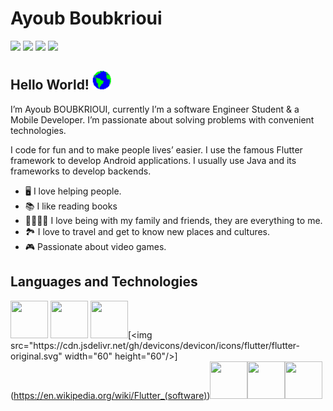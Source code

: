 # Ayoub Boubkrioui
[<img src ="https://img.shields.io/badge/LinkedIn-0077B5?style=for-the-badge&logo=linkedin&logoColor=white"/>](https://www.linkedin.com/in/ayoub-boubkrioui-174326185/)
[<img src ="https://img.shields.io/badge/Twitter-1DA1F2?style=for-the-badge&logo=twitter&logoColor=white"/>](https://twitter.com/AyoubBoubkrioui)
[<img src ="https://img.shields.io/badge/YouTube-FF0000?style=for-the-badge&logo=youtube&logoColor=white"/>](https://www.youtube.com/channel/UCHzqcQ1FY9ksX3ydcCtqyiA)
[<img src ="https://img.shields.io/badge/Instagram-E4405F?style=for-the-badge&logo=instagram&logoColor=white"/>](https://www.instagram.com/ayoub_boubkrioui/)

## Hello World! <img src="https://github.com/Ayoubbooob/Ayoubbooob/blob/main/assets/earth.gif" width = "30" height ="30" >

I’m Ayoub BOUBKRIOUI, currently I’m a software Engineer Student & a Mobile Developer. I’m passionate about solving problems with convenient technologies. 

I code for fun and to make people lives’ easier. I use the famous Flutter framework to develop Android applications. I usually use Java and its frameworks to develop backends.


* :desktop_computer: I love helping people.
* :books: I like reading books 
* :family_man_man_girl_boy: I love being with my family and friends, they are everything to me.
* :national_park: I love to travel and get to know new places and cultures.
* :video_game: Passionate about video games.


## Languages and Technologies
[<img src="https://cdn.jsdelivr.net/gh/devicons/devicon/icons/java/java-original-wordmark.svg" width="60" height="60"/>](https://en.wikipedia.org/wiki/Java_(programming_language))
[<img src="https://cdn.jsdelivr.net/gh/devicons/devicon/icons/spring/spring-original-wordmark.svg"  width="60" height="60"/>](https://en.wikipedia.org/wiki/Spring_Framework)  [<img src="https://cdn.jsdelivr.net/gh/devicons/devicon/icons/dart/dart-original-wordmark.svg"  width="60" height="60"/>](https://en.wikipedia.org/wiki/Dart_(programming_language))[<img src="https://cdn.jsdelivr.net/gh/devicons/devicon/icons/flutter/flutter-original.svg"  width="60" height="60"/>](https://en.wikipedia.org/wiki/Flutter_(software))[<img src="https://cdn.jsdelivr.net/gh/devicons/devicon/icons/android/android-original.svg"  width="60" height="60"/>](https://www.android.com/)[<img src="https://cdn.jsdelivr.net/gh/devicons/devicon/icons/vscode/vscode-original-wordmark.svg"  width="60" height="60"/>](https://code.visualstudio.com/)[<img src="https://cdn.jsdelivr.net/gh/devicons/devicon/icons/git/git-original-wordmark.svg"  width="60" height="60"/>](https://git-scm.com/)
